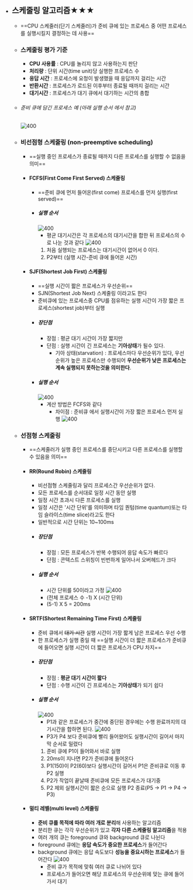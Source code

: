 - ## 스케줄링 알고리즘★★★
	- ==CPU 스케줄러(단기 스케줄러)가 준비 큐에 있는 프로세스 중 어떤 프로세스를 실행시킬지 결정하는 데 사용==
	- ### 스케줄링 평가 기준
		- **CPU 사용률** : CPU를 놀리지 않고 사용하는지 판단
		- **처리량** : 단위 시간(time unit)당 실행한 프로세스 수
		- **응답 시간** : 프로세스에 요청이 발생했을 때 응답까지 걸리는 시간
		- **반환시간** : 프로세스가 로드된 이후부터 종료될 때까지 걸리는 시간
		- **대기시간** : 프로세스가 대기 큐에서 대기하는 시간의 총합
	- ###### 준비 큐에 담긴 프로세스 예 (아래 실행 순서 에서 참고)
		![400](https://i.imgur.com/f81zE5o.png) 
	- ### 비선점형 스케줄링 (non-preemptive scheduling)
		- ==실행 중인 프로세스가 종료될 때까지 다른 프로세스를 실행할 수 없음을 의미==
		- #### FCFS(First Come First Served) 스케줄링
			- ==준비 큐에 먼저 들어온(first come) 프로세스를 먼저 실행(first served)==
			- ##### 실행 순서
				![400](https://i.imgur.com/rjQoMNe.png)
				- 평균 대기시간은 각 프로세스의 대기시간을 합한 뒤 프로세스의 수로 나눈 것과 같다
				![400](https://i.imgur.com/rn4iQzH.png)
				1. 처음 실행되는 프로세스는 대기시간이 없어서 0 이다.
				2. P2부터 (실행 시간-준비 큐에 들어온 시간)
		- #### SJF(Shortest Job First) 스케줄링
			- ==실행 시간이 짧은 프로세스가 우선순위==
			- SJN(Shortest Job Next) 스케줄링 이라고도 한다
			- 준비큐에 있는 프로세스중 CPU를 점유하는 실행 시간이 가장 짧은 프로세스(shortest job)부터 실행
			- ##### 장단점
				- 장점 : 평균 대기 시간이 가장 짧지만
				- 단점 : 실행 시간이 긴 프로세스는 **기아상태**가 될수 있다.
					- 기아 상태(starvation) : 프로세스마다 우선순위가 있다, 우선 순위가 높은 프로세스만 수행되어 **우선순위가 낮은 프로세스는 계속 실행되지 못하는것을 의미한다**.
			- ##### 실행 순서
				![400](https://i.imgur.com/RTjCDuz.png)
				- 계산 방법은 FCFS와 같다
					- 차이점 : 준비큐 에서 실행시간이 가장 짧은 프로세스 먼저 실행
				![400](https://i.imgur.com/rUvvio3.png)
	- ### 선점형 스케줄링
		- ==스케줄러가 실행 중인 프로세스를 중단시키고 다른 프로세스를 실행할 수 있음을 의미==
		- #### RR(Round Robin) 스케줄링
			- 비선점형 스케줄링과 달리 프로세스간 우선순위가 없다.
			- 모든 프로세스를 순서대로 일정 시간 동안 실행
			- 일정 시간 초과시 다른 프로세스를 실행
			- 일정 시간은 '시간 단위'를 의미하며 타임 퀀텀(time quantum)또는 타임 슬라이스(time slice)라고도 한다
			- 일반적으로 시간 단위는 10~100ms
			- ##### 장단점
				- 장점 : 모든 프로세스가 반복 수행되어 응답 속도가 빠르다
				- 단점 : 콘텍스트 스위칭이 빈번하게 일어나서 오버헤드가 크다
			- ##### 실행 순서
				- 시간 단위를 50이라고 가정
				![400](https://i.imgur.com/fIEbGbC.png)
				- (전체 프로세스 수 -1) X (시간 단위)
				- (5-1) X 5 = 200ms
		- #### SRTF(Shortest Remaining Time First) 스케줄링
			- 준비 큐에서 ~~대기 시간~~ 실행 시간이 가장 짧게 남은 프로세스 우선 수행
			- 한 프로세스가 실행 중일 때 ==실행 시간이 더 짧은 프로세스가 준비큐에 들어오면 실행 시간이 더 짧은 프로세스가 CPU 차지==
			- ##### 장단점
				- 장점 : **평균 대기 시간이 짧다**
				- 단점 : 수행 시간이 긴 프로세스는 **기아상태**가 되기 쉽다
			- ##### 실행 순서
				![400](https://i.imgur.com/uVWdWDH.png)
				- P1과 같은 프로세스가 중간에 중단된 경우에는 수행 완료까지의 대기시간을 합하면 된다.
				![400](https://i.imgur.com/wy3uRdN.png)
				- P3가 P4 보다 준비큐에 빨리 들어왔어도 실행시간이 길어서 마지막 순서로 밀렸다
				1. 준비 큐에 P1이 들어와서 바로 실행
				2. 20ms이 지나면 P2가 준비큐에 들어온다
				3. P1(150)이 P2(60)보다 실행시간이 길어서 P1은 준비큐로 이동 후 P2 실행
				4. P2가 작업이 끝날때 준비큐에 모든 프로세스가 대기중
				5. P2 제외 실행시간이 짧은 순으로 실행
				   P2 종료(P5 -> P1 -> P4 -> P3)
		- #### 멀티 레벨(multi level) 스케줄링
			- **준비 큐를 목적에 따라 여러 개로 분리**해 사용하는 알고리즘
			- 분리한 큐는 각각 우선순위가 있고 **각자 다른 스케줄링 알고리즘**을 적용
			- 여러 개의 큐는 foreground 큐와 background 큐로 나뉜다
			- foreground 큐에는 **응답 속도가 중요한 프로세스**가 들어간다
			- background 큐에는 응답 속도보다 **성능을 중요시하는 프로세스**가 들어간다
				![400](https://i.imgur.com/nmuVKfs.png)
				- 준비 큐가 목적에 맞춰 여러 큐로 나뉘어 있다
				- 프로세스가 들어오면 해당 프로세스의 우선순위에 맞는 큐에 들어가서 대기
